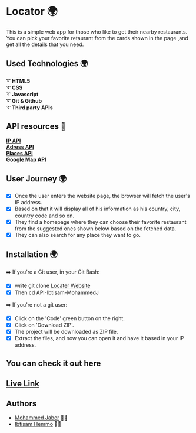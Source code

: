 # Locator :earth_africa:
 This is a simple web app for those who like to get their nearby restaurants. You can pick your favorite retaurant from the cards shown in the page ,and get all the details that you need.
 
## Used Technologies :earth_africa:
:curly_loop: **HTML5** <br>
:curly_loop: **CSS**<br>
:curly_loop: **Javascript**<br>
:curly_loop: **Git & Github**<br>
:curly_loop: **Third party APIs**<br>

##  API resources 📌
**[IP API](https://api.ipify.org/?format=json)** <br>
**[Adress API](http://ip-api.com/json/YourIP)** <br>
**[Places API](https://api.tomtom.com/search/2/search/pizza.json)**<br>
**[Google Map API](https://maps.googleapis.com/maps/api/js)**<br>

 
## User Journey :earth_africa:
- [x] Once the user enters the website page, the browser will fetch the user's IP address.
- [x] Based on that it will display all of his information as his country, city, country code and so on. 
- [x] They find a homepage where they can choose their favorite restaurant from the suggested ones shown below based on the fetched data.
- [x] They can also search for any place they want to go. 

## Installation :earth_africa:
:arrow_right: If you're a Git user, in your Git Bash: 

 - [x] write git clone [Locater Website](https://github.com/CA-G12/API-Ibtisam-MohammedJ.git)
 - [x] Then cd API-Ibtisam-MohammedJ

:arrow_right: If you're not a git user:

 - [x] Click on the 'Code' green button on the right.
 - [x] Click on 'Download ZIP'.
 - [x] The project will be downloaded as ZIP file.
 - [x] Extract the files, and now you can open it and have it based in your IP address.
 
 ## You can check it out here
 ## [Live Link](https://ca-g12.github.io/API-Ibtisam-MohammedJ/)
 
 
## Authors 
- [Mohammed Jaber](https://www.github.com/mohjaps)  :man_technologist:
- [Ibtisam Hemmo](https://github.com/Ibtisam-Hemmo) :woman_technologist:
